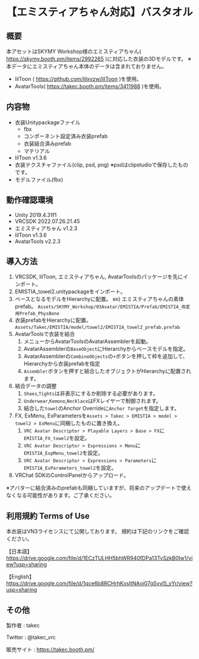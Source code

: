 # 【エミスティアちゃん対応】バスタオル

## 概要
本アセットはSKYMY Workshop様のエミスティアちゃん( https://skymy.booth.pm/items/2992265 )に対応した衣装の3Dモデルです。
※本データにエミスティアちゃん本体のデータは含まれておりません。

* lilToon ( https://github.com/lilxyzw/lilToon )を使用。
* AvatarTools( https://takec.booth.pm/items/3411988 )を使用。

## 内容物
* 衣装Unitypackageファイル
  * fbx
  * コンポーネント設定済み衣装prefab
  * 衣装結合済みprefab
  * マテリアル
* lilToon v1.3.6
* 衣装テクスチャファイル(clip, psd, png)
  ※psdはclipstudioで保存したものです。
* モデルファイル(fbx)

## 動作確認環境
* Unity 2019.4.31f1
* VRCSDK 2022.07.26.21.45
* エミスティアちゃん v1.2.3
* lilToon v1.3.6
* AvatarTools v2.2.3

## 導入方法
1. VRCSDK, lilToon, エミスティアちゃん, AvatarToolsのパッケージを先にインポート。
2. EMISTIA_towel2.unitypackageをインポート。
3. ベースとなるモデルをHierarchyに配置。
   ex) エミスティアちゃんの素体prefab。
   `Assets/SKYMY_Workshop/03Avatar/EMISTIA/Prefab/EMISTIA_改変用Prefab_PhysBone`
4. 衣装prefabをHierarchyに配置。
   `Assets/Takec/EMISTIA/model/towel2/EMISTIA_towel2_prefab.prefab`
5. AvatarToolsで衣装を結合
   1. メニューからAvatarToolsのAvatarAssemblerを起動。
   2. AvatarAssemblerの`BaseObject`にHierarchyからベースモデルを指定。
   3. AvatarAssemblerの`CombineObjects`の`+`ボタンを押して枠を追加して、Hierarchyから衣装prefabを指定
   4. `Assemble!`ボタンを押すと結合したオブジェクトがHierarchyに配置されます。
6. 結合データの調整
   1. `Shoes`,`Tights`は非表示にするか削除する必要があります。
   2. `Underwear`,`Kemono`,`Necklace`はFXレイヤーで制御されます。
   3. 結合した`towel`のAnchor Overrideに`Anchor Target`を指定します。
7. FX, ExMenu, ExParametersを`Assets > Takec > EMISTIA > model > towel2 > ExMenu`に同梱したものに置き換え。
   1. `VRC Avatar Descriptor > Playable Layers > Base > FX`に`EMISTIA_FX_towel2`を設定。
   2. `VRC Avatar Descriptor > Expressions > Menu`に`EMISTIA_ExpMenu_towel2`を設定。
   3. `VRC Avatar Descriptor > Expressions > Parameters`に`EMISTIA_ExParameters_towel2`を設定。
8. VRChat SDKのControlPanelからアップロード。

※アバターに結合済みのprefabも同梱していますが、将来のアップデートで使えなくなる可能性があります。ご了承ください。

## 利用規約 Terms of Use
本衣装はVN3ライセンスにて公開しております。
規約は下記のリンクをご確認ください。

【日本語】
https://drive.google.com/file/d/1ECzTULHH5bhWR940fDPa13TvSzkB0Iw1/view?usp=sharing

【English】
https://drive.google.com/file/d/1qce6b8RCHrhKxsItNAoi07gSyvl5_vYr/view?usp=sharing

## その他
製作者
: takec

Twitter
: @takec_vrc

販売サイト
: https://takec.booth.pm/
